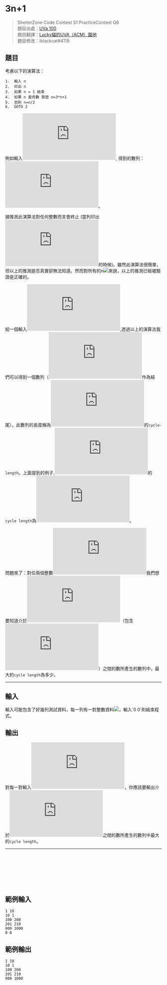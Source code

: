 # 3n+1

> ShelterZone Code Contest S1 PracticeContest Q6<br>
> 題目出處：[UVa 100](https://onlinejudge.org/index.php?option=onlinejudge&Itemid=8&page=show_problem&problem=36)<br>
> 題目翻譯：[Lucky貓的UVA（ACM）園地](http://luckycat.kshs.kh.edu.tw)<br>
> 題目修改：iblackcat#4119

## 題目

考慮以下的演算法：
```
1.  輸入 n
2.  印出 n
3.  如果 n = 1 結束
4.  如果 n 是奇數 那麼 n=3*n+1
5.  否則 n=n/2
6.  GOTO 2
```
例如輸入![](https://latex.codecogs.com/svg.latex?22), 得到的數列：![](https://latex.codecogs.com/svg.latex?22,11,34,17,52,26,13,40,20,10,5,16,8,4,2,1)。

據推測此演算法對任何整數而言會終止 (當列印出![](https://latex.codecogs.com/svg.latex?1)的時候)。雖然此演算法很簡單，但以上的推測是否真實卻無法知道。然而對所有的n![](https://latex.codecogs.com/svg.latex?n%20(0%20\le%20n%20\le%201,000,000))來說，以上的推測已經被驗證是正確的。 

給一個輸入![](https://latex.codecogs.com/svg.latex?n),透過以上的演算法我們可以得到一個數列（![](https://latex.codecogs.com/svg.latex?1)作為結尾）。此數列的長度稱為![](https://latex.codecogs.com/svg.latex?n)的`cycle-length`。上面提到的例子,![](https://latex.codecogs.com/svg.latex?22)的`cycle length`為![](https://latex.codecogs.com/svg.latex?16)。

問題來了：對任兩個整數![](https://latex.codecogs.com/svg.latex?i,j)我們想要知道介於![](https://latex.codecogs.com/svg.latex?i,j)（包含![](https://latex.codecogs.com/svg.latex?i,j)）之間的數所產生的數列中，最大的`cycle length`為多少。

---

## 輸入
輸入可能包含了好幾列測試資料，每一列有一對整數資料![](https://latex.codecogs.com/svg.latex?i,j%20(0%20\le%20i,j%20\le%201,000,000))，輸入`0 0`則結束程式。
## 輸出
對每一對輸入![](https://latex.codecogs.com/svg.latex?i,j)，你應該要輸出介於![](https://latex.codecogs.com/svg.latex?i,j)之間的數所產生的數列中最大的`cycle length`。

---

<br>
<br>
<br>
<br>
<br>
<br>

## 範例輸入
```
1 10
10 1
100 200
201 210
900 1000
0 0
```

## 範例輸出
```
1 10
10 1
100 200
201 210
900 1000
```

